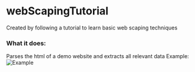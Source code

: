 # webScapingTutorial
Created by following a tutorial to learn basic web scaping techniques 

### What it does:
Parses the html of a demo website and extracts all relevant data
Example:
![Example](https://github.com/JakobMckenna/webScapingTutorial/assets/90879131/eb66805b-ad0e-4106-aa66-5087e92909bd)

